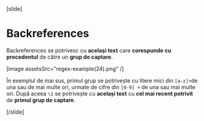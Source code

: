 

[slide]
# Backreferences

Backreferences se potrivesc cu **același text** care **corespunde cu precedentul**  de către un **grup de captare**.

[image assetsSrc="regex-example(24).png" /]

În exemplul de mai sus, primul grup se potrivește cu litere mici din `[a-z]+`de una sau de mai multe ori, urmate de cifre din `[0-9] +` de una sau mai multe ori.
După aceea `\1` se potrivește cu **același text** cu **cel mai recent potrivit** de **primul grup de captare**.


[/slide]